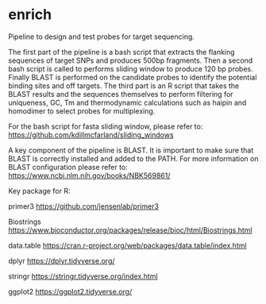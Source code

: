 # enrich
Pipeline to design and test probes for target sequencing.

The first part of the pipeline is a bash script that extracts the flanking sequences of target SNPs and produces 500bp fragments. Then a second bash script is called to performs sliding window to produce 120 bp probes. Finally BLAST is performed on the candidate probes to identify the potential binding sites and off targets. The third part is an R script that takes the BLAST results and the sequences themselves to perform filtering for uniqueness, GC, Tm and thermodynamic calculations such as haipin and homodimer to select probes for multiplexing.

For the bash script for fasta sliding window, please refer to:
https://github.com/kdillmcfarland/sliding_windows

A key component of the pipeline is BLAST. It is important to make sure that BLAST is correctly installed and added to the PATH. For more information on BLAST configuration please refer to:
https://www.ncbi.nlm.nih.gov/books/NBK569861/

Key package for R:

primer3
https://github.com/jensenlab/primer3

Biostrings
https://www.bioconductor.org/packages/release/bioc/html/Biostrings.html

data.table
https://cran.r-project.org/web/packages/data.table/index.html

dplyr
https://dplyr.tidyverse.org/

stringr
https://stringr.tidyverse.org/index.html

ggplot2
https://ggplot2.tidyverse.org/
